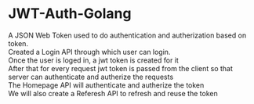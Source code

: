 # JWT-Auth-Golang

A JSON Web Token used to do authentication and autherization based on token. <br>
Created a Login API through which user can login. <br>
Once the user is loged in, a jwt token is created for it <br>
After that for every request jwt token is passed from the client so that server can authenticate and autherize the requests <br>
The Homepage API will authenticate and autherize the token <br>
We will also create a Referesh API to refresh and reuse the token
